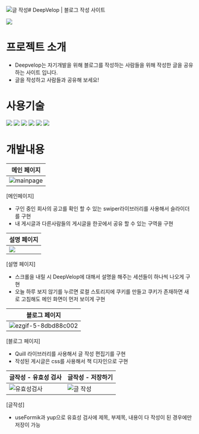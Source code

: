 ![글 작성](https://github.com/user-attachments/assets/ab91da06-fe5e-45d4-9c88-f8365670773e)# DeepVelop | 블로그 작성 사이트
<p><img src="https://github.com/user-attachments/assets/fd76b379-9761-4cf2-ae66-23d829158417"></p>

# 프로젝트 소개
+ Deepvelop는 자기개발을 위해 블로그를 작성하는 사람들을 위해 작성한 글을 공유하는 사이트 입니다.
+ 글을 작성하고 사람들과 공유해 보세요!

# 사용기술
<img src="https://img.shields.io/badge/react-61DAFB?style=for-the-badge&logo=react&logoColor=white">
<img src="https://img.shields.io/badge/nextdotjs-000000?style=for-the-badge&logo=nextdotjs&logoColor=white">
<img src="https://img.shields.io/badge/typescript-3178C6?style=for-the-badge&logo=typescript&logoColor=white">
<img src="https://img.shields.io/badge/html5-E34F26?style=for-the-badge&logo=html5&logoColor=white">
<img src="https://img.shields.io/badge/css3-1572B6?style=for-the-badge&logo=css3&logoColor=white">
<img src="https://img.shields.io/badge/styledcomponents-DB7093?style=for-the-badge&logo=styledcomponents&logoColor=white">


# 개발내용
| 메인 페이지 |
|---------|
| ![mainpage](https://github.com/user-attachments/assets/e2bac275-3984-4470-a771-f1484d7bf322)|

[메인페이지]
+ 구인 중인 회사의 공고를 확인 할 수 있는 swiper라이브러리를 사용해서 슬라이더를 구현
+ 내 게시글과 다른사람들의 게시글을 한곳에서 공유 할 수 있는 구역을 구현
  

| 설명 페이지 |
|---------|
|<img src="https://github.com/user-attachments/assets/fd76b379-9761-4cf2-ae66-23d829158417">|

[설명 페이지]
+ 스크롤을 내릴 시 DeepVelop에 대해서 설명을 해주는 세션들이 하나씩 나오게 구현
+ 오늘 하루 보지 않기를 누르면 로컬 스토리지에 쿠키를 만들고 쿠키가 존재하면 새로 고침해도 메인 화면이 먼저 보이게 구현


| 블로그 페이지 |
|---------|
| ![ezgif-5-8dbd88c002](https://github.com/user-attachments/assets/12b4ecfa-4040-4849-b701-32cdb13ceab7)|

[블로그 페이지]
+ Quill 라이브러리를 사용해서 글 작성 편집기를 구현
+ 작성된 게시글은 css를 사용해서 책 디자인으로 구현


| 글작성 - 유효성 검사 | 글작성 - 저장하기 |
|---------|---------|
|![유효성검사](https://github.com/user-attachments/assets/77f1f67f-764c-4ce0-8e3e-29d359910222)|![글 작성](https://github.com/user-attachments/assets/5bc5b412-0c71-48ff-85ca-2f907dac41fe)|

[글작성]
+ useFormik과 yup으로 유효성 검사에 제목, 부제목, 내용이 다 작성이 된 경우에만 저장이 가능



